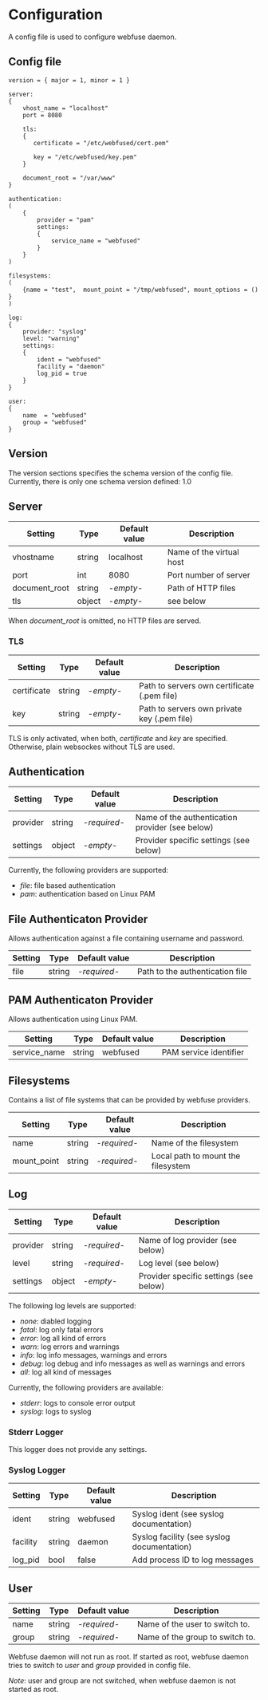 # Configuration

A config file is used to configure webfuse daemon.

## Config file

```
version = { major = 1, minor = 1 }

server:
{
    vhost_name = "localhost"
    port = 8080

    tls:
    {
       certificate = "/etc/webfused/cert.pem"

       key = "/etc/webfused/key.pem"
    }

    document_root = "/var/www"
}

authentication:
(
    {
        provider = "pam"
        settings:
        {
            service_name = "webfused"
        }
    }
)

filesystems:
(
    {name = "test",  mount_point = "/tmp/webfused", mount_options = () }
)

log:
{
    provider: "syslog"
    level: "warning"
    settings:
    {
        ident = "webfused"
        facility = "daemon"
        log_pid = true
    }
}

user:
{
    name  = "webfused"
    group = "webfused"
}
```

## Version

The version sections specifies the schema version of the config file.
Currently, there is only one schema version defined: 1.0

## Server

| Setting       | Type   | Default value | Description              |
| ------------- | ------ | ------------- | ------------------------ |
| vhostname     | string | localhost     | Name of the virtual host |
| port          | int    | 8080          | Port number of server    |
| document_root | string | *-empty-*     | Path of HTTP files       |
| tls           | object | *-empty-*     | see below                |

When *document_root* is omitted, no HTTP files are served.

### TLS

| Setting     | Type   | Default value | Description                                 |
| ----------- | ------ | ------------- | ------------------------------------------- |
| certificate | string | *-empty-*     | Path to servers own certificate (.pem file) |
| key         | string | *-empty-*     | Path to servers own private key (.pem file) |

TLS is only activated, when both, *certificate* and *key* are specified.
Otherwise, plain websockes without TLS are used.

## Authentication

| Setting  | Type   | Default value | Description                                     |
| -------- | ------ | ------------- | ----------------------------------------------- |
| provider | string | *-required-*  | Name of the authentication provider (see below) |
| settings | object | *-empty-*     | Provider specific settings (see below)

Currently, the following providers are supported:

- *file*: file based authentication
- *pam*: authentication based on Linux PAM

## File Authenticaton Provider

Allows authentication against a file containing username and password.

| Setting  | Type   | Default value | Description                     |
| -------- | ------ | ------------- | ------------------------------- |
| file     | string | *-required-*  | Path to the authentication file |

## PAM Authenticaton Provider

Allows authentication using Linux PAM.

| Setting      | Type   | Default value | Description            |
| ------------ | ------ | ------------- | ---------------------- |
| service_name | string | webfused      | PAM service identifier |

## Filesystems

Contains a list of file systems that can be provided by webfuse providers.

| Setting     | Type   | Default value | Description                        |
| ----------- | ------ | ------------- | ---------------------------------- |
| name        | string | *-required-*  | Name of the filesystem             |
| mount_point | string | *-required-*  | Local path to mount the filesystem |

## Log

| Setting     | Type   | Default value | Description                            |
| ----------- | ------ | ------------- | -------------------------------------- |
| provider    | string | *-required-*  | Name of log provider (see below)       |
| level       | string | *-required-*  | Log level (see below)                  |
| settings    | object | *-empty-*     | Provider specific settings (see below) |

The following log levels are supported:

- *none*: diabled logging
- *fatal*: log only fatal errors
- *error*: log all kind of errors
- *warn*: log errors and warnings
- *info*: log info messages, warnings and errors
- *debug*: log debug and info messages as well as warnings and errors
- *all*: log all kind of messages

Currently, the following providers are available:

- *stderr*: logs to console error output
- *syslog*: logs to syslog

### Stderr Logger

This logger does not provide any settings.

### Syslog Logger

| Setting     | Type   | Default value | Description                                |
| ----------- | ------ | ------------- | ------------------------------------------ |
| ident       | string | webfused      | Syslog ident (see syslog documentation)    |
| facility    | string | daemon        | Syslog facility (see syslog documentation) |
| log_pid     | bool   | false         | Add process ID to log messages             |

## User

| Setting | Type   | Default value | Description                     |
| ------- | ------ | ------------- | ------------------------------- |
| name    | string | *-required-*  | Name of the user to switch to.  |
| group   | string | *-required-*  | Name of the group to switch to. |

Webfuse daemon will not run as root. If started as root, webfuse daemon tries to
switch to *user* and *group* provided in config file.

*Note*: user and group are not switched, when webfuse daemon is not started as root.
